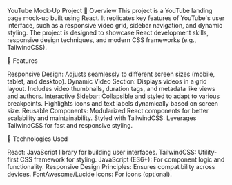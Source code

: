 YouTube Mock-Up Project
📖 Overview
This project is a YouTube landing page mock-up built using React. It replicates key features of YouTube's user interface, such as a responsive video grid, sidebar navigation, and dynamic styling. The project is designed to showcase React development skills, responsive design techniques, and modern CSS frameworks (e.g., TailwindCSS).

🎯 Features

Responsive Design: Adjusts seamlessly to different screen sizes (mobile, tablet, and desktop).
Dynamic Video Section:
Displays videos in a grid layout.
Includes video thumbnails, duration tags, and metadata like views and authors.
Interactive Sidebar:
Collapsible and styled to adapt to various breakpoints.
Highlights icons and text labels dynamically based on screen size.
Reusable Components:
Modularized React components for better scalability and maintainability.
Styled with TailwindCSS:
Leverages TailwindCSS for fast and responsive styling.


🚀 Technologies Used

React: JavaScript library for building user interfaces.
TailwindCSS: Utility-first CSS framework for styling.
JavaScript (ES6+): For component logic and functionality.
Responsive Design Principles: Ensures compatibility across devices.
FontAwesome/Lucide Icons: For icons (optional).





